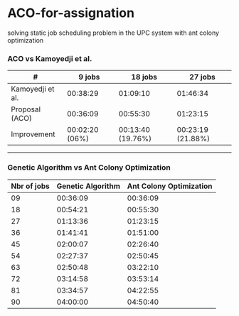 # ACO-for-assignation
solving static job scheduling problem in the UPC system with ant colony optimization

### ACO vs Kamoyedji et al.

| #                | 9 jobs         | 18 jobs           | 27 jobs           |
| ---------------- | -------------- | ----------------- | ----------------- |
| Kamoyedji et al. | 00:38:29       | 01:09:10          | 01:46:34          |
| Proposal (ACO)   | 00:36:09       | 00:55:30          | 01:23:15          |
| Improvement      | 00:02:20 (06%) | 00:13:40 (19.76%) | 00:23:19 (21.88%) |

---

### Genetic Algorithm vs Ant Colony Optimization

| Nbr of jobs | Genetic Algorithm | Ant Colony Optimization |
| ----------- | ----------------- | ----------------------- |
| 09          | 00:36:09          | 00:36:09                |
| 18          | 00:54:21          | 00:55:30                |
| 27          | 01:13:36          | 01:23:15                |
| 36          | 01:41:41          | 01:51:00                |
| 45          | 02:00:07          | 02:26:40                |
| 54          | 02:27:37          | 02:50:45                |
| 63          | 02:50:48          | 03:22:10                |
| 72          | 03:14:58          | 03:53:14                |
| 81          | 03:34:57          | 04:22:55                |
| 90          | 04:00:00          | 04:50:40                |
